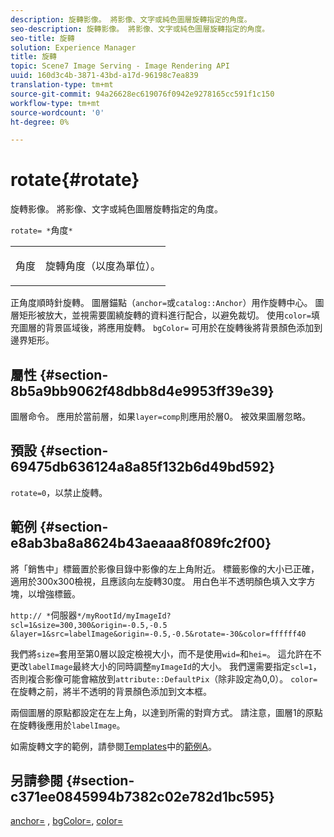 ```yaml
---
description: 旋轉影像。 將影像、文字或純色圖層旋轉指定的角度。
seo-description: 旋轉影像。 將影像、文字或純色圖層旋轉指定的角度。
seo-title: 旋轉
solution: Experience Manager
title: 旋轉
topic: Scene7 Image Serving - Image Rendering API
uuid: 160d3c4b-3871-43bd-a17d-96198c7ea839
translation-type: tm+mt
source-git-commit: 94a26628ec619076f0942e9278165cc591f1c150
workflow-type: tm+mt
source-wordcount: '0'
ht-degree: 0%

---
```



# rotate{#rotate}

旋轉影像。 將影像、文字或純色圖層旋轉指定的角度。

`rotate= *`角度`*`

<table id="simpletable_5531ED4C2099411DB404657E12B05314"> 
 <tr class="strow"> 
  <td class="stentry"> <p><span class="varname"> 角度</span> </p> </td> 
  <td class="stentry"> <p>旋轉角度（以度為單位）。 </p></td> 
 </tr> 
</table>

正角度順時針旋轉。 圖層錨點（`anchor=`或`catalog::Anchor`）用作旋轉中心。 圖層矩形被放大，並視需要圍繞旋轉的資料進行配合，以避免裁切。 使用`color=`填充圖層的背景區域後，將應用旋轉。 `bgColor=` 可用於在旋轉後將背景顏色添加到邊界矩形。

## 屬性 {#section-8b5a9bb9062f48dbb8d4e9953ff39e39}

圖層命令。 應用於當前層，如果`layer=comp`則應用於層0。 被效果圖層忽略。

## 預設 {#section-69475db636124a8a85f132b6d49bd592}

`rotate=0`，以禁止旋轉。

## 範例 {#section-e8ab3ba8a8624b43aeaaa8f089fc2f00}

將「銷售中」標籤置於影像目錄中影像的左上角附近。 標籤影像的大小已正確，適用於300x300檢視，且應該向左旋轉30度。 用白色半不透明顏色填入文字方塊，以增強標籤。

`http:// *`伺服器`*/myRootId/myImageId?scl=1&size=300,300&origin=-0.5,-0.5 &layer=1&src=labelImage&origin=-0.5,-0.5&rotate=-30&color=ffffff40`

我們將`size=`套用至第0層以設定檢視大小，而不是使用`wid=`和`hei=`。 這允許在不更改`labelImage`最終大小的同時調整`myImageId`的大小。 我們還需要指定`scl=1`，否則複合影像可能會縮放到`attribute::DefaultPix`（除非設定為0,0）。 `color=` 在旋轉之前，將半不透明的背景顏色添加到文本框。

兩個圖層的原點都設定在左上角，以達到所需的對齊方式。 請注意，圖層1的原點在旋轉後應用於`labelImage`。

如需旋轉文字的範例，請參閱[Templates](../../../../../is-api/http-ref/image-serving-api-ref/c-http-protocol-reference/c-templates/c-templates.md#concept-3cd2d2adae0e41b2979b9640244d4d3e)中的[範例A](../../../../../is-api/http-ref/image-serving-api-ref/c-http-protocol-reference/c-templates/r-example-a.md#reference-c78ea82e8a1646738e764fa6685dfbac)。

## 另請參閱 {#section-c371ee0845994b7382c02e782d1bc595}

[anchor=](../../../../../is-api/http-ref/image-serving-api-ref/c-http-protocol-reference/c-command-reference/r-anchor.md#reference-6661e548ab284b82828d8d94c8ddeb7c) ,  [bgColor=](../../../../../is-api/http-ref/image-serving-api-ref/c-http-protocol-reference/c-command-reference/r-bgcolor.md#reference-441371ba4ef54fe781887c5ae448f6ab),  [color=](/help/aem-is-ir-api/is-api/http-ref/image-serving-api-ref/c-http-protocol-reference/c-data-types/r-is-http-color.md)

